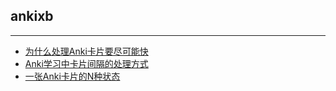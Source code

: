 ## ankixb

---

* [为什么处理Anki卡片要尽可能快](为什么处理Anki卡片要尽可能快.md)
* [Anki学习中卡片间隔的处理方式​](Anki学习中卡片间隔的处理方式​.md)
* [一张Anki卡片的N种状态](一张Anki卡片的N种状态.md)